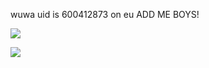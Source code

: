 wuwa uid is 600412873 on eu ADD ME BOYS!

![](https://i.postimg.cc/MG2rKC9h/ezgif-com-added-text-1.gif) 

![](https://i.postimg.cc/zGktvQM7/68747470733a2f2f692e706f7374696d672e63632f707254394a786a312f53637265656e73686f742d323032342d30362d30.jpg)
